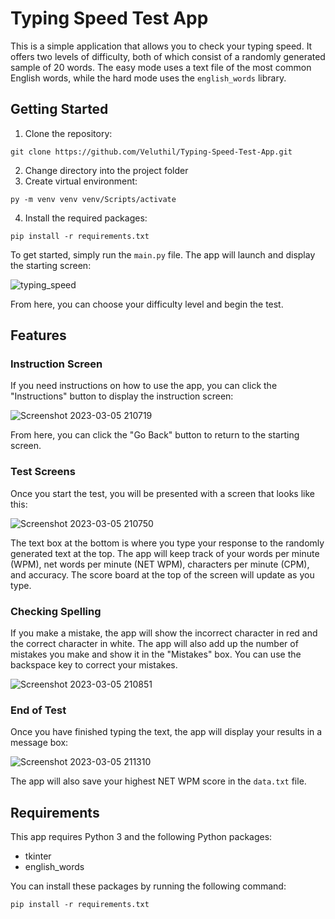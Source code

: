 # Typing Speed Test App

This is a simple application that allows you to check your typing speed. It offers two levels of difficulty, both of which consist of a randomly generated sample of 20 words. The easy mode uses a text file of the most common English words, while the hard mode uses the `english_words` library. 

## Getting Started

1. Clone the repository: 
```
git clone https://github.com/Veluthil/Typing-Speed-Test-App.git
```
2. Change directory into the project folder
3. Create virtual environment: 
```
py -m venv venv venv/Scripts/activate
```
4. Install the required packages: 
```
pip install -r requirements.txt
```
To get started, simply run the `main.py` file. The app will launch and display the starting screen:

![typing_speed](https://user-images.githubusercontent.com/108438343/223138463-7fa322ad-c945-4cff-bdc8-31aa4aabeaff.png)

From here, you can choose your difficulty level and begin the test.

## Features

### Instruction Screen

If you need instructions on how to use the app, you can click the "Instructions" button to display the instruction screen:

![Screenshot 2023-03-05 210719](https://user-images.githubusercontent.com/108438343/223141350-65b4016e-06cc-47bd-8343-008493d99b1f.png)

From here, you can click the "Go Back" button to return to the starting screen.

### Test Screens

Once you start the test, you will be presented with a screen that looks like this:

![Screenshot 2023-03-05 210750](https://user-images.githubusercontent.com/108438343/223142431-baaaf3be-2925-45de-8c40-f5b8fa75c044.png)

The text box at the bottom is where you type your response to the randomly generated text at the top. The app will keep track of your words per minute (WPM), net words per minute (NET WPM), characters per minute (CPM), and accuracy. The score board at the top of the screen will update as you type.

### Checking Spelling

If you make a mistake, the app will show the incorrect character in red and the correct character in white. The app will also add up the number of mistakes you make and show it in the "Mistakes" box. You can use the backspace key to correct your mistakes.

![Screenshot 2023-03-05 210851](https://user-images.githubusercontent.com/108438343/223146945-10e5ff45-29ec-4238-a439-af5c24105fbd.png)

### End of Test

Once you have finished typing the text, the app will display your results in a message box:

![Screenshot 2023-03-05 211310](https://user-images.githubusercontent.com/108438343/223147122-eb7540e2-5d35-4c8a-914a-74b7b671fa62.png)

The app will also save your highest NET WPM score in the `data.txt` file.

## Requirements

This app requires Python 3 and the following Python packages:

- tkinter
- english_words

You can install these packages by running the following command:

```
pip install -r requirements.txt
```

